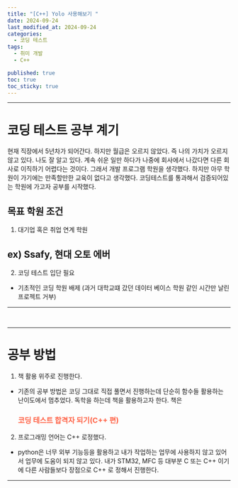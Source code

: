 ```yaml
---
title: "[C++] Yolo 사용해보기 "
date: 2024-09-24
last_modified_at: 2024-09-24
categories:
  - 코딩 테스트
tags:
  - 취미 개발
  - C++

published: true
toc: true
toc_sticky: true
---
```


----
# 코딩 테스트 공부 계기

 현재 직장에서 5년차가 되어간다. 하지만 월급은 오르지 않았다. 즉 나의 가치가 오르지 않고 있다. 나도 잘 알고 있다. 계속 쉬운 일만 하다가 나중에 회사에서 나갔다면 다른 회사로 이직하기 어렵다는 것이다. 그래서 개발 프로그램 학원을 생각했다. 하지만 아무 학원이 가기에는 만족할만한 교육이 없다고 생각했다. 코딩테스트를 통과해서 검증되어있는 학원에 가고자 공부를 시작했다.

 ## 목표 학원 조건
 1. 대기업 혹은 취업 연계 학원
 ## ex) Ssafy, 현대 오토 에버
 2. 코딩 테스트 입단 필요
 - 기초적인 코딩 학원 배제 (과거 대학교떄 갔던 데이터 베이스 학원 같인 시간만 날린 프로젝트 거부)



-----

<br>

--------
#  공부 방법
1. 책 활용 위주로 진행한다. 
 - 기존의 공부 방법은 코딩 그대로 직접 풀면서 진행하는데 단순히 함수들 활용하는 난이도에서 멈추었다. 독학을 하는데 책을 활용하고자 한다. 책은 <h3 style="color:Tomato;"> 코딩 테스트 합격자 되기(C++ 편)</h1>
 2. 프로그래밍 언어는 C++ 로정했다.
  - python은 너무 외부 기능등을 활용하고 내가 작업하는 업무에 사용하지 않고 있어서 업무에 도움이 되지 않고 있다. 내가 STM32, MFC 등 대부분 C 또는 C++ 이기에 다른 사람들보다 장점으로 C++ 로 정해서 진행한다. 


-----------